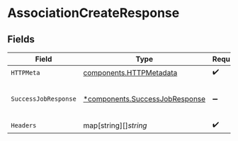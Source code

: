 # AssociationCreateResponse


## Fields

| Field                                                                           | Type                                                                            | Required                                                                        | Description                                                                     |
| ------------------------------------------------------------------------------- | ------------------------------------------------------------------------------- | ------------------------------------------------------------------------------- | ------------------------------------------------------------------------------- |
| `HTTPMeta`                                                                      | [components.HTTPMetadata](../../models/components/httpmetadata.md)              | :heavy_check_mark:                                                              | N/A                                                                             |
| `SuccessJobResponse`                                                            | [*components.SuccessJobResponse](../../models/components/successjobresponse.md) | :heavy_minus_sign:                                                              | Association has been created successfully                                       |
| `Headers`                                                                       | map[string][]*string*                                                           | :heavy_check_mark:                                                              | N/A                                                                             |